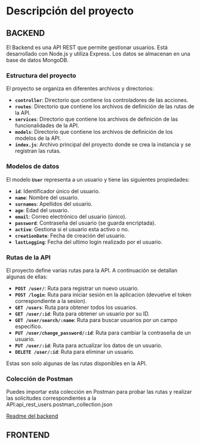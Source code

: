 # **Descripción del proyecto**

## BACKEND

El Backend es una API REST que permite gestionar usuarios. Está desarrollado con Node.js y utiliza Express. Los datos se almacenan en una base de datos MongoDB.

### **Estructura del proyecto**

El proyecto se organiza en diferentes archivos y directorios:

* **`controller`**: Directorio que contiene los controladores de las acciones.
* **`routes`**: Directorio que contiene los archivos de definición de las rutas de la API.
* **`services`**: Directorio que contiene los archivos de definición de las funcionalidades de la API.
* **`models`**: Directorio que contiene los archivos de definición de los modelos de la API.
* **`index.js`**: Archivo principal del proyecto donde se crea la instancia y se registran las rutas.

### **Modelos de datos**

El modelo **`User`** representa a un usuario y tiene las siguientes propiedades:

* **`id`**: Identificador único del usuario.
* **`name`**: Nombre del usuario.
* **`surnames`**: Apellidos del usuario.
* **`age`**: Edad del usuario.
* **`email`**: Correo electrónico del usuario (único).
* **`password`**: Contraseña del usuario (se guarda encriptada).
* **`active`**: Gestiona si el usuario esta activo o no.
* **`creationDate`**: Fecha de creación del usuario.
* **`lastLogging`**: Fecha del ultimo login realizado por el usuario.

### **Rutas de la API**

El proyecto define varias rutas para la API. A continuación se detallan algunas de ellas:

* **`POST /user/`**: Ruta para registrar un nuevo usuario.
* **`POST /login`**: Ruta para iniciar sesión en la aplicacion (devuelve el token correspondiente a la sesion).
* **`GET /users`**: Ruta para obtener todos los usuarios.
* **`GET /user/:id`**: Ruta para obtener un usuario por su ID.
* **`GET /user/search/:name`**: Ruta para buscar usuarios por un campo específico.
* **`PUT /user/change_password/:id`**: Ruta para cambiar la contraseña de un usuario.
* **`PUT /user/:id`**: Ruta para actualizar los datos de un usuario.
* **`DELETE /user/:id`**: Ruta para eliminar un usuario.

Estas son solo algunas de las rutas disponibles en la API.

### **Colección de Postman**

Puedes importar esta colección en Postman para probar las rutas y realizar las solicitudes correspondientes a la API:api_rest_users.postman_collection.json

[Readme del backend](https://github.com/cazar27/Proyecto/tree/master/api_rest_users#readme)

## FRONTEND